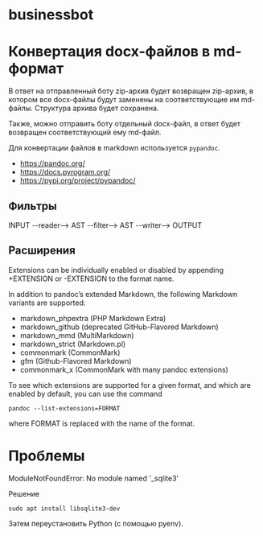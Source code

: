 # businessbot

# Конвертация docx-файлов в md-формат

В ответ на отправленный боту zip-архив будет возвращен zip-архив, в котором все docx-файлы будут заменены на соответствующие
им md-файлы. Структура архива будет сохранена.

Также, можно отправить боту отдельный docx-файл, в ответ будет возвращен соответствующий ему md-файл.

Для конвертации файлов в markdown используется `pypandoc`.

- https://pandoc.org/
- https://docs.pyrogram.org/
- https://pypi.org/project/pypandoc/

## Фильтры

INPUT --reader--> AST --filter--> AST --writer--> OUTPUT

## Расширения

Extensions can be individually enabled or disabled by appending +EXTENSION or -EXTENSION to the format name.

In addition to pandoc’s extended Markdown, the following Markdown variants are supported:

- markdown_phpextra (PHP Markdown Extra)
- markdown_github (deprecated GitHub-Flavored Markdown)
- markdown_mmd (MultiMarkdown)
- markdown_strict (Markdown.pl)
- commonmark (CommonMark)
- gfm (Github-Flavored Markdown)
- commonmark_x (CommonMark with many pandoc extensions)

To see which extensions are supported for a given format, and which are enabled by default, you can use the command

`pandoc --list-extensions=FORMAT`

where FORMAT is replaced with the name of the format.

# Проблемы

ModuleNotFoundError: No module named '_sqlite3'

Решение

```
sudo apt install libsqlite3-dev
```
Затем переустановить Python (с помощью pyenv).

